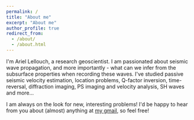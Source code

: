 ```yaml
---
permalink: /
title: "About me"
excerpt: "About me"
author_profile: true
redirect_from: 
  - /about/
  - /about.html
---
```


I'm Ariel Lellouch, a research geoscientist. I am passionated about seismic wave propagation, and more importantly - what can we infer from the subsurface properties when recording these waves. I've studied passive seismic velocity estimation, location problems, Q-factor inversion, time-reversal, diffraction imaging, PS imaging and velocity analysis, SH waves and more...

I am always on the look for new, interesting problems! I'd be happy to hear from you about (almost) anything at <a href="mailto:lellouch@email.com">my gmail</a>, so feel free!
